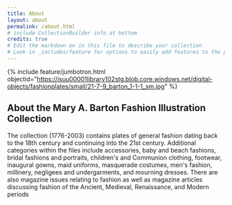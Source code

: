 ```yaml
---
title: About
layout: about
permalink: /about.html
# include CollectionBuilder info at bottom
credits: true
# Edit the markdown on in this file to describe your collection
# Look in _includes/feature for options to easily add features to the page
---
```


{% include feature/jumbotron.html objectid="https://isuu00001library102stg.blob.core.windows.net/digital-objects/fashionplates/small/21-7-9_barton_1-1-1_sm.jpg" %} 


## About the Mary A. Barton Fashion Illustration Collection

The collection (1776-2003) contains plates of general fashion dating back to the 18th century and continuing into the 21st century. Additional categories within the files include accessories, baby and beach fashions, bridal fashions and portraits, children's and Communion clothing, footwear, inaugural gowns, maid uniforms, masquerade costumes, men's fashion, millinery, negligees and undergarments, and mourning dresses. There are also magazine issues relating to fashion as well as magazine articles discussing fashion of the Ancient, Medieval, Renaissance, and Modern periods
